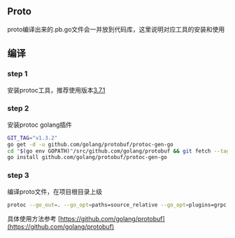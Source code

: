 ## Proto

proto编译出来的.pb.go文件会一并放到代码库，这里说明对应工具的安装和使用

## 编译

### step 1

安装protoc工具，推荐使用版本[3.7.1](https://github.com/protocolbuffers/protobuf/releases/tag/v3.7.1)

### step 2
安装protoc golang插件

```bash
GIT_TAG="v1.3.2"
go get -d -u github.com/golang/protobuf/protoc-gen-go
cd "$(go env GOPATH)"/src/github.com/golang/protobuf && git fetch --tag && git checkout "$GIT_TAG"
go install github.com/golang/protobuf/protoc-gen-go
```

### step 3
编译proto文件，在项目根目录上级

```bash
protoc --go_out=. --go_opt=paths=source_relative --go_opt=plugins=grpc ug/api/proto/targeting/targeting_be.proto
```

具体使用方法参考 [https://github.com/golang/protobuf](https://github.com/golang/protobuf)